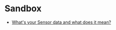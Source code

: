 # Sandbox

- [What's your Sensor data and what does it mean?](https://www.linkedin.com/pulse/whats-your-sensor-data-what-does-mean-toby-mcclean?trk=mp-reader-card)



